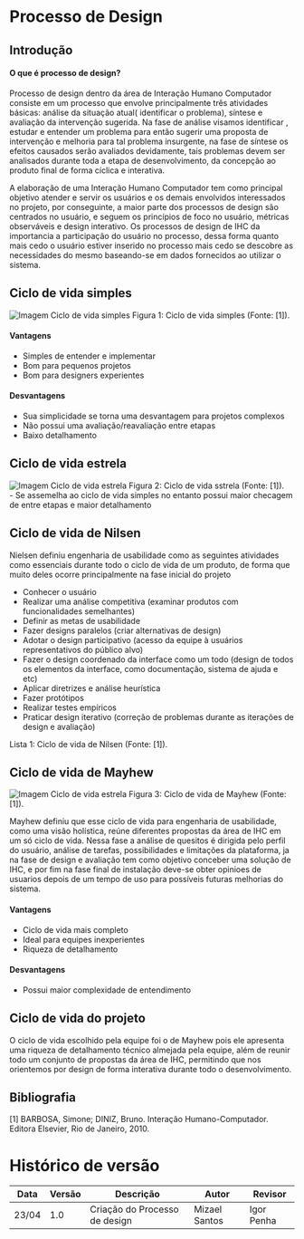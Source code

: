 # Processo de Design
## Introdução

#### O que é processo de design?
Processo de design dentro da área de Interação Humano Computador consiste em um processo que envolve principalmente três atividades básicas: análise da situação atual( identificar o problema), síntese e avaliação da intervenção sugerida. Na fase de  análise visamos identificar , estudar e entender um problema para então sugerir uma proposta de intervenção e melhoria para tal problema insurgente, na fase de síntese os efeitos causados serão avaliados devidamente, tais problemas devem ser analisados durante toda a etapa de desenvolvimento, da concepção ao produto final de forma cíclica e interativa.

A elaboração de uma Interação Humano Computador tem como principal objetivo atender e servir os usuários e os demais envolvidos interessados no projeto, por conseguinte, a maior parte dos processos de design são centrados no usuário, e seguem os princípios de foco no usuário, métricas observáveis e design interativo. Os processos de design de IHC da importancia a participação do usuário no processo, dessa forma quanto mais cedo o usuário estiver inserido no processo mais cedo se descobre as necessidades do mesmo baseando-se em dados fornecidos ao utilizar o sistema.

## Ciclo de vida simples
<img title="a title" alt="Imagem Ciclo de vida simples" src="https://github.com/Interacao-Humano-Computador/2023.1-VLC/blob/8-Processo-de-design/docs/img/processo-design/ciclosimples.png">
Figura 1: Ciclo de vida simples (Fonte: [1]).  

#### Vantagens
- Simples de entender e implementar
- Bom para pequenos projetos
- Bom para designers experientes 

#### Desvantagens
- Sua simplicidade se torna uma desvantagem para projetos complexos
- Não possui uma avaliação/reavaliação entre etapas 
- Baixo detalhamento

## Ciclo de vida estrela
<img title="a title" alt="Imagem Ciclo de vida estrela" src="https://github.com/Interacao-Humano-Computador/2023.1-VLC/blob/8-Processo-de-design/docs/img/processo-design/cicloestrela.png">
Figura 2: Ciclo de vida sstrela (Fonte: [1]).
<br>
- Se assemelha ao ciclo de vida simples no entanto possui maior checagem de entre etapas e maior detalhamento

## Ciclo de vida de Nilsen

Nielsen definiu engenharia de usabilidade como as seguintes atividades como essenciais durante todo o ciclo de vida de um produto, de forma que muito deles ocorre principalmente na fase inicial do projeto
- Conhecer o usuário
- Realizar uma análise competitiva (examinar produtos com funcionalidades semelhantes)
- Definir as metas de usabilidade
- Fazer designs paralelos (criar alternativas de design)
- Adotar o design participativo (acesso da equipe à usuários representativos do público alvo)
- Fazer o design coordenado da interface como um todo (design de todos os elementos da interface, como documentação, sistema de ajuda e etc)
- Aplicar diretrizes e análise heurística
- Fazer protótipos
- Realizar testes empíricos
- Praticar design iterativo (correção de problemas durante as iterações de design e avaliação)

Lista 1: Ciclo de vida de Nilsen (Fonte: [1]).

## Ciclo de vida de Mayhew
<img title="a title" alt="Imagem Ciclo de vida estrela" src="https://github.com/Interacao-Humano-Computador/2023.1-VLC/blob/8-Processo-de-design/docs/img/processo-design/ciclodemayhew.png">
Figura 3: Ciclo de vida de Mayhew (Fonte: [1]).
<br>

Mayhew definiu que esse ciclo de vida para engenharia de usabilidade, como uma visão holística, reúne diferentes propostas da área de IHC em um só ciclo de vida. Nessa fase a análise de quesitos é dirigida pelo perfil do usuário, análise de tarefas, possibilidades e limitações da plataforma, ja na fase de design e avaliação tem como objetivo conceber uma solução de IHC, e por fim na fase final de instalação deve-se obter opinioes de usuarios depois de um tempo de uso para possíveis futuras melhorias do sistema. 

#### Vantagens
- Ciclo de vida mais completo
- Ideal para equipes inexperientes
- Riqueza de detalhamento

#### Desvantagens
- Possui maior complexidade de entendimento

## Ciclo de vida do projeto 
O ciclo de vida escolhido pela equipe foi o de Mayhew pois ele apresenta uma riqueza de detalhamento técnico almejada pela equipe, além de reunir todo um conjunto de propostas da área de IHC, permitindo que nos orientemos por design de forma interativa durante todo o desenvolvimento.

## Bibliografia
[1] BARBOSA, Simone; DINIZ, Bruno. Interação Humano-Computador. Editora Elsevier, Rio de Janeiro, 2010.


# Histórico de versão
| Data | Versão | Descrição | Autor | Revisor |
|------|--------|-----------|-------|---------|
| 23/04 | 1.0 | Criação do Processo de design | Mizael Santos | Igor Penha |

